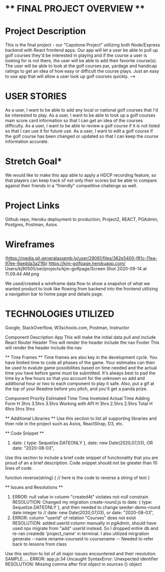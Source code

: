 # ** FINAL PROJECT OVERVIEW **

# Project Description

This is the final project - our "Capstone Project" utilizing both Node/Express backend with React frontend apps. Our app will let a user be able to pull up golf courses they'd be interested in playing and if the course a user is looking for is not there, the user will be able to add their favorite course(s). The user will be able to look at the golf courses par, yardage and handicap ratings to get an idea of how easy or difficult the course plays. Just an easy to use app that will allow a user look up golf courses quickly. -->

# USER STORIES

As a user, I want to be able to add any local or national golf courses that I'd be interested to play.
As a user, I want to be able to look up a golf courses main score card information so that I can get an idea of the courses difficulty.
As a user, I want to be able to review a golf course if it is not listed so that I can use it for future use.
As a user, I want to edit a golf course if the golf course has been changed or updated so that I can keep the course information accurate.

# Stretch Goal\*

We would like to make this app able to apply a HDCP recording feature, so that players can keep track of not only their scores but be able to compare against their friends in a "friendly" competitive challenge as well.


# Project Links

Github repo, Heroku deployment to production, Project2, REACT, PGAdmin, Postgres, Postman, Axios


# Wireframes

(https://media.git.generalassemb.ly/user/29081/files/362e5400-f81c-11ea-97ee-9aedda3a21fb)
https://kjm-golfpage.herokuapp.com/
Users/kj90505/sei/projects/kjm-golfpage/Screen Shot 2020-09-14 at 11.09.44 AM.png


We used/created a wireframe data flow to show a snapshot of what we wanted product to look like flowing from backend into the frontend utilizing a navigation bar to home page and details page.


# TECHNOLOGIES UTILIZED

Google, StackOverflow, W3schools.com, Postman, Instructor

<!-- ** Components **
Writing out your components and its descriptions isn't a required part of the proposal but can be helpful.
Based on the initial logic defined in the previous sections try and breakdown the logic further into stateless/stateful components. -->

Component Description
App This will make the initial data pull and include React Router
Header This will render the header include the nav
Footer This will render the header include the nav

** Time Frames **
Time frames are also key in the development cycle. You have limited time to code all phases of the game. Your estimates can then be used to evalute game possibilities based on time needed and the actual time you have before game must be submitted. It's always best to pad the time by a few hours so that you account for the unknown so add and additional hour or two to each component to play it safe. Also, put a gif at the top of your Readme before you pitch, and you'll get a panda prize.

Component Priority Estimated Time Time Invetsted Actual Time
Adding Form H 3hrs 3.5hrs 3.5hrs
Working with API H 3hrs 2.5hrs 2.5hrs
Total H 6hrs 5hrs 5hrs

** Additional Libraries **
Use this section to list all supporting libraries and thier role in the project such as Axios, ReactStrap, D3, etc.

** Code Snippet **

1. date: {
   type: Sequelize.DATEONLY
   },
   date: new Date(2020,07,03),
   OR date: "2020-08-03",

Use this section to include a brief code snippet of functionality that you are proud of an a brief description. Code snippet should not be greater than 10 lines of code.

function reverse(string) {
// here is the code to reverse a string of text
}

** Issues and Resolutions **

1. ERROR: null value in column "createdAt" violates not-null constrain
   RESOLUTION: Changed my migration create-round.js to
   date: {
   type: Sequelize.DATEONLY }, and then needed to change seeder-demo-round date integer to // date: new Date(2020,07,03), or date: "2020-08-03",
2. ERROR: column "userId" of relation "Courses" does not exist
   RESOLUTION: added userId column manually in pgAdmin, should have used npx migrate from "add" userId instead. So I dropped entire db and re-ran createdb 'project_name' in terminal. I also utilized mirgration generate --name rename-courseid to coursename -- Needed to refer back to lessons from class

Use this section to list of all major issues encountered and their resolution.
SAMPLE.....
ERROR: app.js:34 Uncaught SyntaxError: Unexpected identifier
RESOLUTION: Missing comma after first object in sources {} object

<!-- to create an app for keeping track of golf scores on courses people have played.  This will let a user sign-up or log in to be able to either add a course or choose a course they've played and enter the date and score they shot on that date.  The user will be able to continuously add new scores to same course or enter a new course to add their score.


Goal for this app is to make it easy for a user to be able to sign-up or register (As a new user) and keep track of the courses played, when (dates played) and users score so it will make it easier to keep track of handicap.

to enter my round for the date played and enter my score.
As a user, i want to be able to see my past golf scores.
As a user, I want to be able to see what past dates I played and on what courses. -->









<!-- This project was bootstrapped with [Create React App](https://github.com/facebook/create-react-app).

## Available Scripts

In the project directory, you can run:

### `npm start`

Runs the app in the development mode.<br />
Open [http://localhost:3000](http://localhost:3000) to view it in the browser.

The page will reload if you make edits.<br />
You will also see any lint errors in the console.

### `npm test`

Launches the test runner in the interactive watch mode.<br />
See the section about [running tests](https://facebook.github.io/create-react-app/docs/running-tests) for more information.

### `npm run build`

Builds the app for production to the `build` folder.<br />
It correctly bundles React in production mode and optimizes the build for the best performance.

The build is minified and the filenames include the hashes.<br />
Your app is ready to be deployed!

See the section about [deployment](https://facebook.github.io/create-react-app/docs/deployment) for more information.

### `npm run eject`

**Note: this is a one-way operation. Once you `eject`, you can’t go back!**

If you aren’t satisfied with the build tool and configuration choices, you can `eject` at any time. This command will remove the single build dependency from your project.

Instead, it will copy all the configuration files and the transitive dependencies (webpack, Babel, ESLint, etc) right into your project so you have full control over them. All of the commands except `eject` will still work, but they will point to the copied scripts so you can tweak them. At this point you’re on your own.

You don’t have to ever use `eject`. The curated feature set is suitable for small and middle deployments, and you shouldn’t feel obligated to use this feature. However we understand that this tool wouldn’t be useful if you couldn’t customize it when you are ready for it.

## Learn More

You can learn more in the [Create React App documentation](https://facebook.github.io/create-react-app/docs/getting-started).

To learn React, check out the [React documentation](https://reactjs.org/).

### Code Splitting

This section has moved here: https://facebook.github.io/create-react-app/docs/code-splitting

### Analyzing the Bundle Size

This section has moved here: https://facebook.github.io/create-react-app/docs/analyzing-the-bundle-size

### Making a Progressive Web App

This section has moved here: https://facebook.github.io/create-react-app/docs/making-a-progressive-web-app

### Advanced Configuration

This section has moved here: https://facebook.github.io/create-react-app/docs/advanced-configuration

### Deployment

This section has moved here: https://facebook.github.io/create-react-app/docs/deployment

### `npm run build` fails to minify

This section has moved here: https://facebook.github.io/create-react-app/docs/troubleshooting#npm-run-build-fails-to-minify -->
